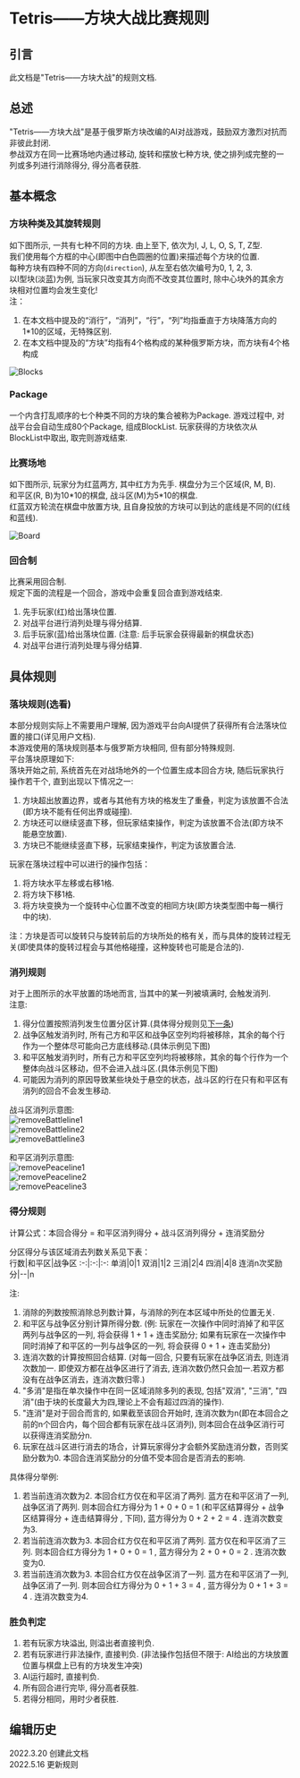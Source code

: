 # Tetris——方块大战比赛规则

## 引言

此文档是"Tetris——方块大战"的规则文档.

## 总述

"Tetris——方块大战"是基于俄罗斯方块改编的AI对战游戏，鼓励双方激烈对抗而非彼此封闭.  
参战双方在同一比赛场地内通过移动, 旋转和摆放七种方块, 使之排列成完整的一列或多列进行消除得分, 得分高者获胜.

## 基本概念

### 方块种类及其旋转规则

如下图所示, 一共有七种不同的方块. 由上至下, 依次为I, J, L, O, S, T, Z型.  
我们使用每个方框的中心(即图中白色圆圈的位置)来描述每个方块的位置.  
每种方块有四种不同的方向(`direction`), 从左至右依次编号为0, 1, 2, 3.  
以I型块(淡蓝)为例, 当玩家只改变其方向而不改变其位置时, 除中心块外的其余方块相对位置均会发生变化!  
注：  
  
   1. 在本文档中提及的“消行”，“消列”，“行”，“列”均指垂直于方块降落方向的1\*10的区域，无特殊区别.
   2. 在本文档中提及的“方块”均指有4个格构成的某种俄罗斯方块，而方块有4个格构成

![Blocks](./pictures/blocks.png)

### Package

一个内含打乱顺序的七个种类不同的方块的集合被称为Package. 游戏过程中, 对战平台会自动生成80个Package, 组成BlockList. 玩家获得的方块依次从BlockList中取出, 取完则游戏结束.

### 比赛场地

如下图所示, 玩家分为红蓝两方, 其中红方为先手. 棋盘分为三个区域(R, M, B).  
和平区(R, B)为10\*10的棋盘, 战斗区(M)为5\*10的棋盘.  
红蓝双方轮流在棋盘中放置方块, 且自身投放的方块可以到达的底线是不同的(红线和蓝线).  

![Board](./pictures/board.png)

### 回合制

比赛采用回合制.  
规定下面的流程是一个回合，游戏中会重复回合直到游戏结束.  

   1. 先手玩家(红)给出落块位置.
   2. 对战平台进行消列处理与得分结算.
   3. 后手玩家(蓝)给出落块位置. (注意: 后手玩家会获得最新的棋盘状态)
   4. 对战平台进行消列处理与得分结算.

## 具体规则

### 落块规则(选看)

本部分规则实际上不需要用户理解, 因为游戏平台向AI提供了获得所有合法落块位置的接口(详见用户文档).  
本游戏使用的落块规则基本与俄罗斯方块相同, 但有部分特殊规则.  
平台落块原理如下:  
落块开始之前, 系统首先在对战场地外的一个位置生成本回合方块, 随后玩家执行操作若干个, 直到出现以下情况之一:  
  
   1. 方块超出放置边界，或者与其他有方块的格发生了重叠，判定为该放置不合法(即方块不能有任何出界或碰撞).  
   2. 方块还可以继续竖直下移，但玩家结束操作，判定为该放置不合法(即方块不能悬空放置).  
   3. 方块已不能继续竖直下移，玩家结束操作，判定为该放置合法.  
  
玩家在落块过程中可以进行的操作包括：  
  
   1. 将方块水平左移或右移1格.  
   2. 将方块下移1格.  
   3. 将方块变换为一个旋转中心位置不改变的相同方块(即方块类型图中每一横行中的块).  

注：方块是否可以旋转只与旋转前后的方块所处的格有关，而与具体的旋转过程无关(即使具体的旋转过程会与其他格碰撞，这种旋转也可能是合法的).  

### 消列规则

对于上图所示的水平放置的场地而言, 当其中的某一列被填满时, 会触发消列.  
注意:

   1. 得分位置按照消列发生位置分区计算.(具体得分规则见[下一条](#得分规则))
   2. 战争区触发消列时, 所有己方和平区和战争区空列均将被移除，其余的每个行作为一个整体尽可能向己方底线移动.(具体示例见下图)  
   3. 和平区触发消列时，所有己方和平区空列均将被移除，其余的每个行作为一个整体向战斗区移动，但不会进入战斗区.(具体示例见下图)
   4. 可能因为消列的原因导致某些块处于悬空的状态，战斗区的行在只有和平区有消列的回合不会发生移动.  

战斗区消列示意图:  
![removeBattleline1](./pictures/removeBattleline1.jpg)  
![removeBattleline2](./pictures/removeBattleline2.jpg)  
![removeBattleline3](./pictures/removeBattleline3.jpg)  

和平区消列示意图:  
![removePeaceline1](./pictures/removePeaceline1.jpg)  
![removePeaceline2](./pictures/removePeaceline2.jpg)  
![removePeaceline3](./pictures/removePeaceline3.png)  

### 得分规则

计算公式：本回合得分 = 和平区消列得分 + 战斗区消列得分 + 连消奖励分  

分区得分与该区域消去列数关系见下表：  
行数|和平区|战争区
:-:|:-:|:-:
单消|0|1
双消|1|2
三消|2|4
四消|4|8
连消n次奖励分|--|n

注:

   1. 消除的列数按照消除总列数计算，与消除的列在本区域中所处的位置无关.  
   2. 和平区与战争区分别计算所得分数. (例: 玩家在一次操作中同时消掉了和平区两列与战争区的一列, 将会获得 1 + 1 + 连击奖励分; 如果有玩家在一次操作中同时消掉了和平区的一列与战争区的一列, 将会获得 0 + 1 + 连击奖励分)  
   3. 连消次数的计算按照回合结算. (对每一回合, 只要有玩家在战争区消去, 则连消次数加一. 即使双方都在战争区进行了消去, 连消次数仍然只会加一.若双方都没有在战争区消去，连消次数归零.)  
   4. "多消"是指在单次操作中在同一区域消除多列的表现, 包括"双消", "三消", "四消"(由于块的长度最大为四,理论上不会有超过四消的操作).  
   5. "连消"是对于回合而言的, 如果截至该回合开始时, 连消次数为n(即在本回合之前的n个回合内，每个回合都有玩家在战斗区消列), 则本回合在战争区消行可以获得连消奖励分n.  
   6. 玩家在战斗区进行消去的场合，计算玩家得分才会额外奖励连消分数，否则奖励分数为0. 本回合连消奖励分的分值不受本回合是否消去的影响.  

具体得分举例:

   1. 若当前连消次数为2. 本回合红方仅在和平区消了两列. 蓝方在和平区消了一列, 战争区消了两列. 则本回合红方得分为 1 + 0 + 0 = 1 (和平区结算得分 + 战争区结算得分 + 连击结算得分 , 下同), 蓝方得分为 0 + 2 + 2 = 4 . 连消次数变为3.
   2. 若当前连消次数为3. 本回合红方仅在和平区消了两列. 蓝方仅在和平区消了三列. 则本回合红方得分为 1 + 0 + 0 = 1 , 蓝方得分为 2 + 0 + 0 = 2 . 连消次数变为0.
   3. 若当前连消次数为3. 本回合红方仅在战争区消了一列. 蓝方在和平区消了一列, 战争区消了一列. 则本回合红方得分为 0 + 1 + 3 = 4 , 蓝方得分为 0 + 1 + 3 = 4 . 连消次数变为4.

### 胜负判定

   1. 若有玩家方块溢出, 则溢出者直接判负.
   2. 若有玩家进行非法操作, 直接判负. (非法操作包括但不限于: AI给出的方块放置位置与棋盘上已有的方块发生冲突)
   3. AI运行超时, 直接判负.
   4. 所有回合进行完毕, 得分高者获胜.  
   5. 若得分相同，用时少者获胜.  

## 编辑历史

2022.3.20 创建此文档  
2022.5.16 更新规则  
